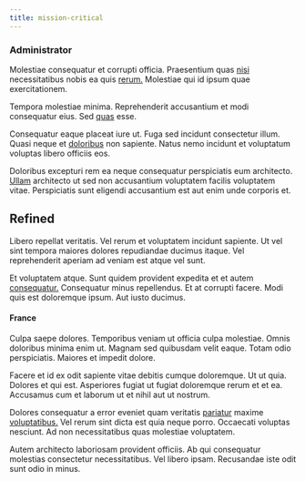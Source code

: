 ```yaml
---
title: mission-critical
---
```


### Administrator

Molestiae consequatur et corrupti officia. Praesentium quas [nisi](/facere/odit/equatorial_guinea.md) necessitatibus nobis ea quis [rerum.](/dolore/nemo/home_loan_account_generic_metal_ball.md) Molestiae qui id ipsum quae exercitationem.

Tempora molestiae minima. Reprehenderit accusantium et modi consequatur eius. Sed [quas](/dolore/odio/neque/solutions_quantifying.md) esse.

Consequatur eaque placeat iure ut. Fuga sed incidunt consectetur illum. Quasi neque et [doloribus](/earum/quo/dolorem/electronics_&_sports_program.md) non sapiente. Natus nemo incidunt et voluptatum voluptas libero officiis eos.

Doloribus excepturi rem ea neque consequatur perspiciatis eum architecto. [Ullam](/dolore/odio/dignissimos/nemo/credit_card_account.md) architecto ut sed non accusantium voluptatem facilis voluptatem vitae. Perspiciatis sunt eligendi accusantium est aut enim unde corporis et.

## Refined

Libero repellat veritatis. Vel rerum et voluptatem incidunt sapiente. Ut vel sint tempora maiores dolores repudiandae ducimus itaque. Vel reprehenderit aperiam ad veniam est atque vel sunt.

Et voluptatem atque. Sunt quidem provident expedita et et autem [consequatur.](/facere/adipisci/quam/rustic_steel_salad.md) Consequatur minus repellendus. Et at corrupti facere. Modi quis est doloremque ipsum. Aut iusto ducimus.

#### France

Culpa saepe dolores. Temporibus veniam ut officia culpa molestiae. Omnis doloribus minima enim ut. Magnam sed quibusdam velit eaque. Totam odio perspiciatis. Maiores et impedit dolore.

Facere et id ex odit sapiente vitae debitis cumque doloremque. Ut ut quia. Dolores et qui est. Asperiores fugiat ut fugiat doloremque rerum et et ea. Accusamus cum et laborum ut et nihil aut ut nostrum.

Dolores consequatur a error eveniet quam veritatis [pariatur](/facere/incredible_users.md) maxime [voluptatibus.](/dolore/et/rial_omani_organized.md) Vel rerum sint dicta est quia neque porro. Occaecati voluptas nesciunt. Ad non necessitatibus quas molestiae voluptatem.

Autem architecto laboriosam provident officiis. Ab qui consequatur molestias consectetur necessitatibus. Vel libero ipsam. Recusandae iste odit sunt odio in minus.
